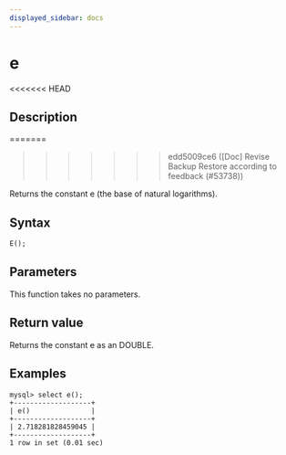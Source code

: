 ```yaml
---
displayed_sidebar: docs
---
```


# e

<<<<<<< HEAD
## Description
=======

>>>>>>> edd5009ce6 ([Doc] Revise Backup Restore according to feedback (#53738))

Returns the constant e (the base of natural logarithms).

## Syntax

```SQL
E();
```

## Parameters

This function takes no parameters.

## Return value

Returns the constant e as an DOUBLE.

## Examples

```Plaintext
mysql> select e();
+-------------------+
| e()               |
+-------------------+
| 2.718281828459045 |
+-------------------+
1 row in set (0.01 sec)
```
